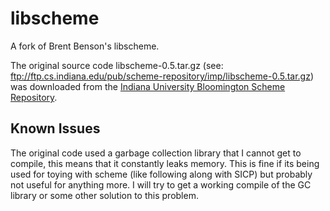 # libscheme
A fork of Brent Benson's libscheme.

The original source code libscheme-0.5.tar.gz (see: ftp://ftp.cs.indiana.edu/pub/scheme-repository/imp/libscheme-0.5.tar.gz) was downloaded from the [Indiana University Bloomington Scheme Repository](https://www.cs.indiana.edu/scheme-repository/home.html).

## Known Issues

The original code used a garbage collection library that I cannot get to compile, this means that it constantly leaks memory. This is fine if its being used for toying with scheme (like following along with SICP) but probably not useful for anything more. I will try to get a working compile of the GC library or some other solution to this problem.

